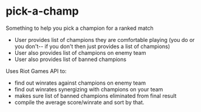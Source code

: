 # pick-a-champ
Something to help you pick a champion for a ranked match

- User provides list of champions they are comfortable playing (you do or you don't-- if you don't then just provides a list of champions)
- User also provides list of champions on enemy team
- User also provides list of banned champions

Uses Riot Games API to:
- find out winrates against champions on enemy team
- find out winrates synergizing with champions on your team
- makes sure list of banned champions eliminated from final result
- compile the average score/winrate and sort by that.
